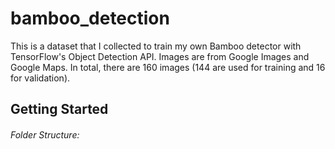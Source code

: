 # bamboo_detection
This is a dataset that I collected to train my own Bamboo detector with TensorFlow's Object Detection API. Images are from Google Images and Google Maps. In total, there are 160 images (144 are used for training and 16 for validation).
## Getting Started
###### Folder Structure:
